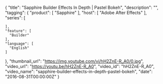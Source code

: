 {
  "title": "Sapphire Builder Effects In Depth | Pastel Bokeh",
  "description": "",
  "tagging": {
    "product": [
      "Sapphire"
    ],
    "host": [
      "Adobe After Effects"
    ],
    "series": [

    ],
    "feature": [
      "Builder"
    ],
    "language": [
      "English"
    ]
  },
  "thumbnail_url": "https://img.youtube.com/vi/hH2ZnE-R_A0/0.jpg",
  "video_url": "https://youtu.be/hH2ZnE-R_A0",
  "video_id": "hH2ZnE-R_A0",
  "video_name": "sapphire-builder-effects-in-depth-pastel-bokeh",
  "date": "2016-08-31T00:00:00Z"
}

